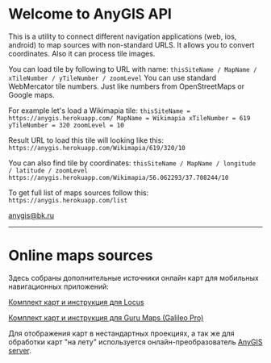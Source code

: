 # Welcome to AnyGIS API

This is a utility to connect different navigation applications (web, ios, android) to map sources with non-standard URLS. It allows you to convert coordinates. Also it can process tile images.

You can load tile by following to URL with name:
`thisSiteName / MapName / xTileNumber / yTileNumber / zoomLevel`
You can use standard WebMercator tile numbers. Just like numbers from OpenStreetMaps or Google maps.


For example let's load a Wikimapia tile:
`thisSiteName = https://anygis.herokuapp.com/
MapName = Wikimapia
xTileNumber = 619
yTileNumber = 320
zoomLevel = 10`

Result URL to load this tile will looking like this:
`https://anygis.herokuapp.com/Wikimapia/619/320/10`

You can also find tile by coordinates:
`thisSiteName / MapName / longitude / latitude / zoomLevel
https://anygis.herokuapp.com/Wikimapia/56.062293/37.708244/10`

To get full list of maps sources follow this:
`https://anygis.herokuapp.com/list`


anygis@bk.ru

---
# Online maps sources
Здесь собраны дополнительные источники онлайн карт для мобильных навигационных приложений:

[Комплект карт и инструкция для Locus](https://github.com/nnngrach/map-sources/tree/master/Locus%20online%20maps)

[Комплект карт и инструкция для Guru Maps (Galileo Pro)](https://github.com/nnngrach/map-sources/tree/master/Galileo%20online%20maps)


Для отображения карт в нестандартных проекциях, а так же для обработки карт "на лету" используется онлайн-преобразователь [AnyGIS server](https://github.com/nnngrach/AnyGIS_server).

